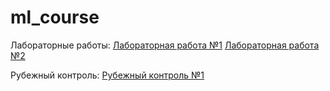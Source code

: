 # ml_course
Лабораторные работы:
<a href='https://nbviewer.jupyter.org/github/NazarovMM/ml_course/blob/master/Lab1/Lab1.ipynb'>Лабораторная работа №1<a>
<a href='https://nbviewer.jupyter.org/github/NazarovMM/ml_course/blob/master/Lab2/Lab2.ipynb'>Лабораторная работа №2<a>

Рубежный контроль:
<a href='https://nbviewer.jupyter.org/github/NazarovMM/ml_course/blob/master/%D0%A0%D0%9A/RK.ipynb'>Рубежный контроль №1<a>
